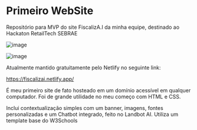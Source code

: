 # Primeiro WebSite
Repositório para MVP do site FiscalizA.I da minha equipe, destinado ao Hackaton RetailTech SEBRAE

![image](https://github.com/user-attachments/assets/3c030494-863c-42c1-8556-bd4cd754411b)

![image](https://github.com/user-attachments/assets/91926b13-6b2b-4eeb-a575-f302c63e4640)

Atualmente mantido gratuitamente pelo Netlify no seguinte link:

https://fiscalizai.netlify.app/

É meu primeiro site de fato hosteado em um domínio acessível em qualquer computador.
Foi de grande utilidade no meu começo com HTML e CSS.

Inclui contextualização simples com um banner, imagens, fontes personalizadas e um Chatbot integrado, feito no Landbot AI.
Utiliza um template base do W3Schools

